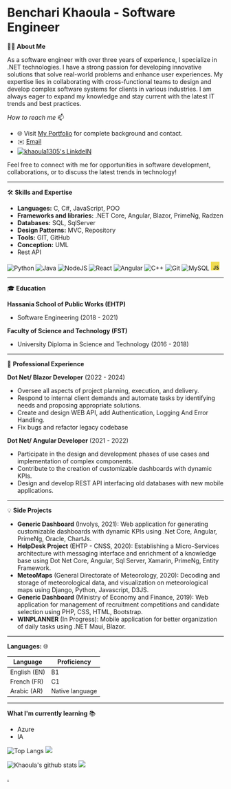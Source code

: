 # Benchari Khaoula - Software Engineer






👩‍💻 **About Me**

As a software engineer with over three years of experience, I specialize in .NET technologies. I have a strong passion for developing innovative solutions that solve real-world problems and enhance user experiences. My expertise lies in collaborating with cross-functional teams to design and develop complex software systems for clients in various industries. I am always eager to expand my knowledge and stay current with the latest IT trends and best practices.

  *How to reach me* 📫
 * 🌐  Visit [My Portfolio](https://khaoulabenchari.github.io/) for complete background and contact.
 * ✉️  [Email](khabenchari@gmail.com)
 *  <a href="https://www.linkedin.com/in/khaoulabenchari" target="_blank"><img alt="khaoula1305's LinkdeIN" src="https://img.shields.io/badge/linkedin-%230077B5.svg?&style=for-the-badge&logo=linkedin&logoColor=white" /></a> 

Feel free to connect with me for opportunities in software development, collaborations, or to discuss the latest trends in technology!

---


🛠️ **Skills and Expertise**

- **Languages:** C, C#, JavaScript, POO
- **Frameworks and libraries:** .NET Core, Angular, Blazor, PrimeNg, Radzen
- **Databases:** SQL, SqlServer
- **Design Patterns:** MVC, Repository
- **Tools:** GIT, GitHub
- **Conception:** UML
- Rest API
  
![Python](https://img.shields.io/badge/-Python-black?style=flat-square&logo=Python) 
![Java](https://img.shields.io/badge/-dotnet-E34A86?style=flat-square&logo=dotnet)
![NodeJS](https://img.shields.io/badge/-Nodejs-black?style=flat-square&logo=node.js)
![React](https://img.shields.io/badge/-React-black?style=flat-square&logo=react)
![Angular](https://img.shields.io/badge/-Angular-black?style=flat-square&logo=angular)
![C++](https://img.shields.io/badge/-C++-00599C?style=flat-square&logo=c++)
![Git](https://img.shields.io/badge/-Git-black?style=flat-square&logo=git)
![MySQL](https://img.shields.io/badge/-MYSQL-black?style=flat-square&logo=mysql)
<code><img height="20" src="https://raw.githubusercontent.com/github/explore/80688e429a7d4ef2fca1e82350fe8e3517d3494d/topics/javascript/javascript.png"></code>


---

🎓 **Education**

**Hassania School of Public Works (EHTP)**
- Software Engineering (2018 - 2021)

**Faculty of Science and Technology (FST)**
- University Diploma in Science and Technology (2016 - 2018)

---

💼 **Professional Experience**

**Dot Net/ Blazor Developer** (2022 - 2024)
- Oversee all aspects of project planning, execution, and delivery.
- Respond to internal client demands and automate tasks by identifying needs and proposing appropriate solutions.
- Create and design WEB API, add Authentication, Logging And Error Handling.
- Fix bugs and refactor legacy codebase

**Dot Net/ Angular Developer** (2021 - 2022)
- Participate in the design and development phases of use cases and implementation of complex components.
- Contribute to the creation of customizable dashboards with dynamic KPIs.
- Design and develop REST API interfacing old databases with new mobile applications.

---

 💡 **Side Projects**

- **Generic Dashboard** (Involys, 2021): Web application for generating customizable dashboards with dynamic KPIs using .Net Core, Angular, PrimeNg, Oracle, ChartJs.
- **HelpDesk Project** (EHTP - CNSS, 2020): Establishing a Micro-Services architecture with messaging interface and enrichment of a knowledge base using Dot Net Core, Angular, Sql Server, Xamarin, PrimeNg, Entity Framework.
- **MeteoMaps** (General Directorate of Meteorology, 2020): Decoding and storage of meteorological data, and visualization on meteorological maps using Django, Python, Javascript, D3JS.
- **Generic Dashboard** (Ministry of Economy and Finance, 2019): Web application for management of recruitment competitions and candidate selection using PHP, CSS, HTML, Bootstrap.
- **WINPLANNER** (In Progress): Mobile application for better organization of daily tasks using .NET Maui, Blazor.

---


**Languages:** 🌐

| Language      | Proficiency                                                               |
| ------------- | ------------------------------------------------------------------------- |
| English (EN)  |B1               |
| French (FR)   | C1  |
| Arabic (AR)       | Native language  |                                                         |


---
**What I'm currently learning** 📚
- Azure
- IA

  
![Top Langs](https://github-readme-stats.vercel.app/api/top-langs/?username=khaoula1305&layout=compact)
![](https://github-profile-summary-cards.vercel.app/api/cards/profile-details?username=khaoula1305&theme=github_dark)

![Khaoula's github stats](https://github-readme-stats.vercel.app/api?username=khaoula1305&show_icons=true&theme=radical)
![](https://github-profile-summary-cards.vercel.app/api/cards/productive-time?username=khaoula1305&theme=github_dark)



 [.](https://mega.nz/folder/4D8THCAJ#kbNAs_jVq6uehqoMV--ohw) 

